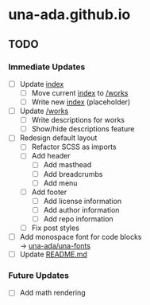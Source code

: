 # una-ada.github.io

## TODO

### Immediate Updates

- [ ] Update [index](index.md)
    - [ ] Move current [index](index.md) to [/works](works.md)
    - [ ] Write new [index](index.md) (placeholder)
- [ ] Update [/works](works.md)
    - [ ] Write descriptions for works
    - [ ] Show/hide descriptions feature
- [ ] Redesign default layout
    - [ ] Refactor SCSS as imports
    - [ ] Add header
        - [ ] Add masthead
        - [ ] Add breadcrumbs
        - [ ] Add menu
    - [ ] Add footer
        - [ ] Add license information
        - [ ] Add author information
        - [ ] Add repo information
    - [ ] Fix post styles
- [ ] Add monospace font for code blocks <br/>
    &rarr; [una-ada/una-fonts](https://github.com/una-ada/una-fonts)
- [ ] Update [README.md](README.md)

### Future Updates

- [ ] Add math rendering
